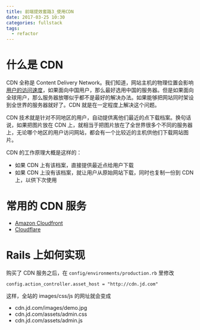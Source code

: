 ```yaml
---
title: 前端提效套路3_使用CDN
date: 2017-03-25 10:30
categories: fullstack
tags:
  - refactor
---
```


# 什么是 CDN

CDN 全称是 Content Delivery Network。我们知道，网站主机的物理位置会影响[用户的访问速度](http://an-lee.pro/2017/03/23/2017-03-23-front_end_is_the_key_to_refactor/)，如果面向中国用户，那么最好选用中国的服务器。但是如果面向全球用户，那么服务器放哪似乎都不是最好的解决办法。如果能够把网站同时架设到全世界的服务器就好了。CDN 就是在一定程度上解决这个问题。

CDN 技术就是针对不同地区的用户，自动提供离他们最近的点下载档案。换句话说，如果把图片放在 CDN 上，就相当于把图片放在了全世界很多个不同的服务器上，无论哪个地区的用户访问网站，都会有一个比较近的主机供他们下载网站图片。

CDN 的工作原理大概是这样的：

- 如果 CDN 上有该档案，直接提供最近点给用户下载
- 如果 CDN 上没有该档案，就让用户从原始网站下载，同时也复制一份到 CDN 上，以供下次使用

# 常用的 CDN 服务

- [Amazon Cloudfront](https://aws.amazon.com/cloudfront/)
- [Cloudflare](https://www.cloudflare.com/)

# Rails 上如何实现

购买了 CDN 服务之后，在 `config/environments/production.rb` 里修改

```
config.action_controller.asset_host = "http://cdn.jd.com"
```

这样，全站的 images/css/js 的网址就会变成

- cdn.jd.com/images/demo.jpg
- cdn.jd.com/assets/admin.css
- cdn.jd.com/assets/admin.js